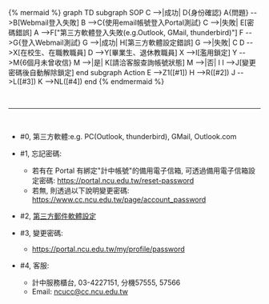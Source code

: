 {% mermaid %}
graph TD
subgraph SOP
C -->|成功| D{身份確認}
A{問題} -->B[Webmail登入失敗]
B -->C{使用email帳號登入Portal測試}
C -->|失敗| E[密碼錯誤]
A -->F["第三方軟體登入失敗(e.g.Outlook, GMail, thunderbird)"]
F -->G{登入Webmail測試}
G -->|成功| H[第三方軟體設定錯誤]
G -->|失敗| C
D -->X[在校生、在職教職員]
D -->Y[畢業生、退休教職員]
X -->I[濫用鎖定]
Y -->M{6個月未曾收信}
M -->|是| K[請洽客服查詢帳號狀態]
M -->|否| I
I -->J[變更密碼後自動解除鎖定]
end
subgraph Action
E -->Z1([#1])
H -->R([#2])
J -->L([#3])
K -->NL([#4])
end
{% endmermaid %}

<br>

---

<br>

- #0, 第三方軟體:e.g. PC(Outlook, thunderbird), GMail, Outlook.com

- #1, 忘記密碼:
    - 若有在 Portal 有綁定"計中帳號"的備用電子信箱, 可透過備用電子信箱設定密碼: https://portal.ncu.edu.tw/reset-password
    - 若無, 則透過以下說明變更密碼: https://www.cc.ncu.edu.tw/page/account_password

- #2, [第三方郵件軟體設定](../articles/config.md)

- #3, 變更密碼:
    - https://portal.ncu.edu.tw/my/profile/password
    
- #4, 客服:
    - 計中服務櫃台, 03-4227151, 分機57555, 57566
    - Email: ncucc@cc.ncu.edu.tw
